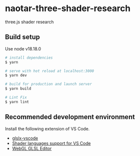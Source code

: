 # naotar-three-shader-research

three.js shader research

## Build setup

Use node v18.18.0

```bash
# install dependencies
$ yarn

# serve with hot reload at localhost:3000
$ yarn dev

# build for production and launch server
$ yarn build

# Lint Fix
$ yarn lint

```

## Recommended development environment

Install the following extension of VS Code.

- [glslx-vscode](https://marketplace.visualstudio.com/items?itemName=evanw.glslx-vscode)
- [Shader languages support for VS Code](https://marketplace.visualstudio.com/items?itemName=slevesque.shader)
- [WebGL GLSL Editor](https://marketplace.visualstudio.com/items?itemName=raczzalan.webgl-glsl-editor)
